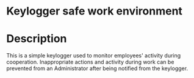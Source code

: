 # Keylogger safe work environment

# Description
This is a simple keylogger used to monitor employees' activity during cooperation. Inappropriate actions and activity during work can be prevented from an Administrator after being notified from the keylogger.
